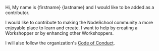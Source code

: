 Hi, My name is {firstname} {lastname} and I would like to be added as a contributor.

I would like to contribute to making the NodeSchool community a more enjoyable place to 
learn and create.  I want to help by creating a Workshopper or by enhancing other Workshoppers.

I will also follow the organization's [Code of Conduct](http://nodeschool.io/madison/#code-of-conduct).
